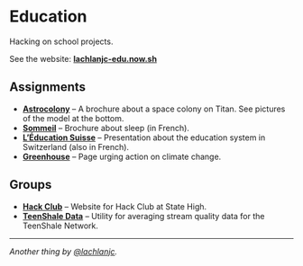 # Education

Hacking on school projects.

See the website: [**lachlanjc-edu.now.sh**](https://lachlanjc-edu.now.sh/)

## Assignments
- [**Astrocolony**](https://astrocolony.now.sh/) – A brochure about a space colony on Titan. See pictures of the model at the bottom.
- [**Sommeil**](https://sommeil.now.sh/) – Brochure about sleep (in French).
- [**L’Éducation Suisse**](https://swiss-edu.now.sh/) – Presentation about the education system in Switzerland (also in French).
- [**Greenhouse**](https://greenhouse.now.sh/) – Page urging action on climate change.

## Groups
- [**Hack Club**](https://schacks.github.io/) – Website for Hack Club at State High.
- [**TeenShale Data**](https://teenshaledata.lachlanjc.me/) – Utility for averaging stream quality data for the TeenShale Network.

___
*Another thing by [@lachlanjc](https://twitter.com/lachlanjc).*
